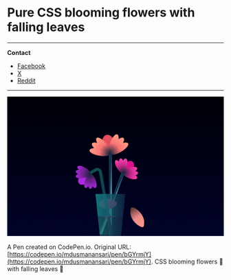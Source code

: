 # Pure CSS blooming flowers with falling leaves

-----------------------------------------------------------------------------------------------
**Contact**
* [Facebook](https://www.facebook.com/duytan.hh) 
* [X](https://twitter.com/12dtan) 
* [Reddit](https://www.reddit.com/user/DuYTano3)

-----------------------------------------------------------------------------------------------

![Output](/output/html-css.png)

A Pen created on CodePen.io. Original URL: [https://codepen.io/mdusmanansari/pen/bGYrmjY](https://codepen.io/mdusmanansari/pen/bGYrmjY).
CSS blooming flowers 🌷 with falling leaves 🍃
